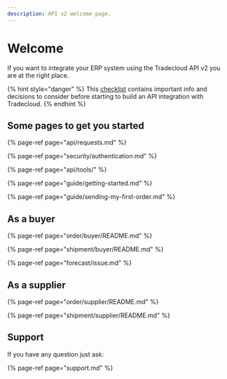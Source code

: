 ```yaml
---
description: API v2 welcome page.
---
```


# Welcome

If you want to integrate your ERP system using the Tradecloud API v2 you are at the right place.

{% hint style="danger" %}
This [checklist](checklist.md) contains important info and decisions to consider before starting to build an API integration with Tradecloud.
{% endhint %}

## Some pages to get you started

{% page-ref page="api/requests.md" %}

{% page-ref page="security/authentication.md" %}

{% page-ref page="api/tools/" %}

{% page-ref page="guide/getting-started.md" %}

{% page-ref page="guide/sending-my-first-order.md" %}

## As a buyer

{% page-ref page="order/buyer/README.md" %}

{% page-ref page="shipment/buyer/README.md" %}

{% page-ref page="forecast/issue.md" %}

## As a supplier

{% page-ref page="order/supplier/README.md" %}

{% page-ref page="shipment/supplier/README.md" %}

## Support

If you have any question just ask:

{% page-ref page="support.md" %}
